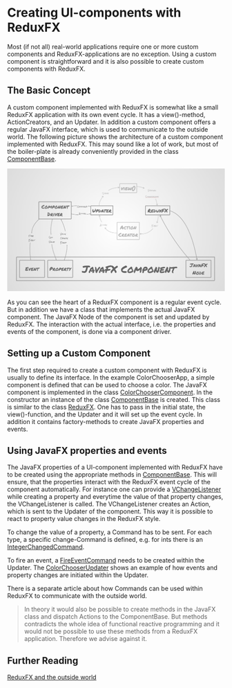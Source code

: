 Creating UI-components with ReduxFX
===================================

Most (if not all) real-world applications require one or more custom components and ReduxFX-applications are no exception.
Using a custom component is straightforward and it is also possible to create custom components with ReduxFX.

The Basic Concept
-----------------
A custom component implemented with ReduxFX is somewhat like a small ReduxFX application with its own event cycle.
It has a view()-method, ActionCreators, and an Updater.
In addition a custom component offers a regular JavaFX interface, which is used to communicate to the outside world.
The following picture shows the architecture of a custom component implemented with ReduxFX.
This may sound like a lot of work, but most of the boiler-plate is already conveniently provided in the class [ComponentBase][class componentbase].

![alt Overview ReduxFX component][reduxfx component]

As you can see the heart of a ReduxFX component is a regular event cycle.
But in addition we have a class that implements the actual JavaFX component.
The JavaFX Node of the component is set and updated by ReduxFX.
The interaction with the actual interface, i.e. the properties and events of the component, is done via a component driver.

Setting up a Custom Component
-----------------------------
The first step required to create a custom component with ReduxFX is usually to define its interface.
In the example ColorChooserApp, a simple component is defined that can be used to choose a color.
The JavaFX component is implemented in the class [ColorChooserComponent][class colorchoosercomponent].
In the constructor an instance of the class [ComponentBase][class componentbase] is created.
This class is similar to the class [ReduxFX][class reduxfx].
One has to pass in the initial state, the view()-function, and the Updater and it will set up the event cycle.
In addition it contains factory-methods to create JavaFX properties and events.

Using JavaFX properties and events
----------------------------------
The JavaFX properties of a UI-component implemented with ReduxFX have to be created using the appropriate methods in [ComponentBase][class componentbase].
This will ensure, that the properties interact with the ReduxFX event cycle of the component automatically.
For instance one can provide a [VChangeListener][class vchangelistener] while creating a property and everytime the value of that property changes, the VChangeListener is called.
The VChangeListener creates an Action, which is sent to the Updater of the component.
This way it is possible to react to property value changes in the ReduxFX style.

To change the value of a property, a Command has to be sent.
For each type, a specific change-Command is defined, e.g. for ints there is an [IntegerChangedCommand][class integerchangedcommand].

To fire an event, a [FireEventCommand][class fireeventcommand] needs to be created within the Updater.
The [ColorChooserUpdater][class colorchooserupdater] shows an example of how events and property changes are initiated within the Updater.
 
There is a separate article about how Commands can be used within ReduxFX to communicate with the outside world.
 
> In theory it would also be possible to create methods in the JavaFX class and dispatch Actions to the ComponentBase.
> But methods contradicts the whole idea of functional reactive programming and it would not be possible to use these methods from a ReduxFX application.
> Therefore we advise against it.

Further Reading
---------------
[ReduxFX and the outside world][article driver]


[class componentbase]: https://github.com/netopyr/reduxfx/tree/master/samples/src/main/java/com/netopyr/reduxfx/component/ComponentBase.java
[reduxfx component]: component.jpg
[class colorchoosercomponent]: https://github.com/netopyr/reduxfx/tree/master/samples/src/main/java/com/netopyr/reduxfx/colorchooser/component/ColorChooserComponent.java
[class reduxfx]: https://github.com/netopyr/reduxfx/tree/master/samples/src/main/java/com/netopyr/reduxfx/ReduxFX.java
[class vchangelistener]: https://github.com/netopyr/reduxfx/tree/master/samples/src/main/java/com/netopyr/reduxfx/vscenegraph/property/VChangeListener.java
[class integerchangedcommand]: https://github.com/netopyr/reduxfx/tree/master/samples/src/main/java/com/netopyr/reduxfx/component/command/IntegerChangedCommand.java
[class fireeventcommand]: https://github.com/netopyr/reduxfx/tree/master/samples/src/main/java/com/netopyr/reduxfx/component/command/FireEventCommand.java
[class colorchooserupdater]: https://github.com/netopyr/reduxfx/tree/master/samples/src/main/java/com/netopyr/reduxfx/colorchooser/component/updater/ColorChooserUpdater.java
[article driver]: driver.md